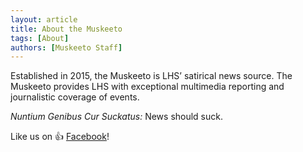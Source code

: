 ```yaml
---
layout: article
title: About the Muskeeto
tags: [About]
authors: [Muskeeto Staff]
---
```


Established in 2015, the Muskeeto is LHS’ satirical news source. The Muskeeto provides LHS with exceptional multimedia reporting and journalistic coverage of events.

*Nuntium Genibus Cur Suckatus:* News should suck.

Like us on 👍 [Facebook](https://www.facebook.com/muskeeto/)!

